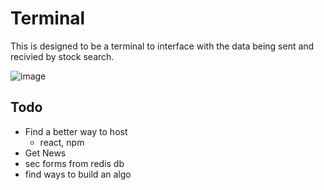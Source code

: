 # Terminal

This is designed to be a terminal to interface with the data being sent and recivied by stock search. 

![image](https://github.com/user-attachments/assets/c48703b7-1386-41e6-9399-d70f9e6ad2d0)

## Todo
- Find a better way to host
  - react, npm
- Get News
- sec forms from redis db
- find ways to build an algo
